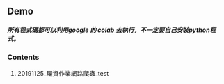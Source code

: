 ## Demo
##### 所有程式碼都可以利用google 的  <a href='https://colab.research.google.com/notebooks/welcome.ipynb#recent=true'> colab </a>去執行，不一定要自己安裝python程式。
### Contents
<ol>
    <li>20191125_環資作業網路爬蟲_test</li>
</ol>


